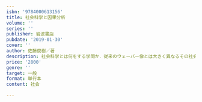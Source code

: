 ```yaml
---
isbn: '9784000613156'
title: 社会科学と因果分析
volume: ''
series: ''
publisher: 岩波書店
pubdate: '2019-01-30'
cover: ''
author: 佐藤俊樹／著
description: 社会科学とは何をする学問か．従来のウェーバー像とは大きく異なるその社会学の姿を明らかにしつつ考える
price: '2800'
genre: ''
target: 一般
format: 単行本
content: 社会

---
```

